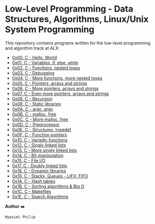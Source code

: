 <h1>Low-Level Programming - Data Structures, Algorithms, Linux/Unix System Programming</h1>
<p>
  This repository contains programs written for the low-level programming and algorithm track at ALX:
</p>
    <ul>
       <li><a href="https://github.com/NyasimiPhilip/alx-low_level_programming/tree/master/0x00-hello_world">0x00. C - Hello, World</a></li>
<li><a href="https://github.com/NyasimiPhilip/alx-low_level_programming/tree/master/0x01-variables_if_else_while">0x01. C - Variables, if, else, while</a></li>
<li><a href="https://github.com/NyasimiPhilip/alx-low_level_programming/tree/master/0x02-functions_nested_loops">0x02. C - Functions, nested loops</a></li>
<li><a href="https://github.com/NyasimiPhilip/alx-low_level_programming/tree/master/0x03-debugging">0x03. C - Debugging</a></li>
<li><a href="https://github.com/NyasimiPhilip/alx-low_level_programming/tree/master/0x04-more_functions_nested_loops">0x04. C - More functions, more nested loops</a></li>
<li><a href="https://github.com/NyasimiPhilip/alx-low_level_programming/tree/master/0x05-pointers_arrays_strings">0x05. C - Pointers, arrays and strings</a></li>
<li><a href="https://github.com/NyasimiPhilip/alx-low_level_programming/tree/master/0x06-more_pointers_arrays_strings">0x06. C - More pointers, arrays and strings</a></li>
<li><a href="https://github.com/NyasimiPhilip/alx-low_level_programming/tree/master/0x07-even_more_pointers_arrays_strings">0x07. C - Even more pointers, arrays and strings</a></li>
<li><a href="https://github.com/NyasimiPhilip/alx-low_level_programming/tree/master/0x08-recursion">0x08. C - Recursion</a></li>
<li><a href="https://github.com/NyasimiPhilip/alx-low_level_programming/tree/master/0x09-static_libraries">0x09. C - Static libraries</a></li>
<li><a href="https://github.com/NyasimiPhilip/alx-low_level_programming/tree/master/0x0A-argc_argv">0x0A. C - argc, argv</a></li>
<li><a href="https://github.com/NyasimiPhilip/alx-low_level_programming/tree/master/0x0B-malloc_free">0x0B. C - malloc, free</a></li>
<li><a href="https://github.com/NyasimiPhilip/alx-low_level_programming/tree/master/0x0C-more_malloc_free">0x0C. C - More malloc, free</a></li>
<li><a href="https://github.com/NyasimiPhilip/alx-low_level_programming/tree/master/0x0D-preprocessor">0x0D. C - Preprocessor</a></li>
<li><a href="https://github.com/NyasimiPhilip/alx-low_level_programming/tree/master/0x0E-structures_typedef">0x0E. C - Structures, typedef</a></li>
<li><a href="https://github.com/NyasimiPhilip/alx-low_level_programming/tree/master/0x0F-function_pointers">0x0F. C - Function pointers</a></li>
<li><a href="https://github.com/NyasimiPhilip/alx-low_level_programming/tree/master/0x10-variadic_functions">0x10. C - Variadic functions</a></li>
<li><a href="https://github.com/NyasimiPhilip/alx-low_level_programming/tree/master/0x12-singly_linked_lists">0x12. C - Singly linked lists</a></li>
<li><a href="https://github.com/NyasimiPhilip/alx-low_level_programming/tree/master/0x13-more_singly_linked_lists">0x13. C - More singly linked lists</a></li>
<li><a href="https://github.com/NyasimiPhilip/alx-low_level_programming/tree/master/0x14-bit_manipulation">0x14. C - Bit manipulation</a></li>
<li><a href="https://github.com/NyasimiPhilip/alx-low_level_programming/tree/master/0x15-file_io">0x15. C - File I/O</a></li>
<li><a href="https://github.com/NyasimiPhilip/alx-low_level_programming/tree/master/0x17-doubly_linked_lists">0x17. C - Doubly linked lists</a></li>
<li><a href="https://github.com/NyasimiPhilip/alx-low_level_programming/tree/master/0x18-dynamic_libraries">0x18. C - Dynamic libraries</a></li>
<li><a href="https://github.com/NyasimiPhilip/alx-low_level_programming/tree/master/0x19-stacks_queues_lifo_fifo">0x19. C - Stacks, Queues - LIFO, FIFO</a></li>
<li><a href="https://github.com/NyasimiPhilip/alx-low_level_programming/tree/master/0x1A-hash_tables">0x1A. C - Hash tables</a></li>
<li><a href="https://github.com/NyasimiPhilip/alx-low_level_programming/tree/master/0x1B-sorting_algorithms_big_O">0x1B. C - Sorting algorithms & Big O</a></li>
<li><a href="https://github.com/NyasimiPhilip/alx-low_level_programming/tree/master/0x1C-makefiles">0x1C. C - Makefiles</a></li>
<li><a href="https://github.com/NyasimiPhilip/alx-low_level_programming/tree/master/0x1E-search_algorithms">0x1E. C - Search Algorithms</a></li>
    </ul>    
    <p><strong>Author ✒️</strong></p>
    <p><code>Nyasimi Philip</code></p>
